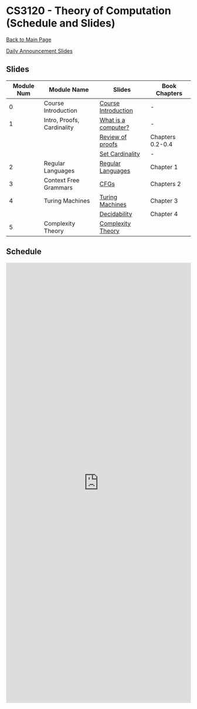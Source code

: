 CS3120 - Theory of Computation (Schedule and Slides)
===============================

[Back to Main Page](../readme.html)

[Daily Announcement Slides](./00-DailyAnnouncements.pptx)

<a name="slides"></a>Slides
--------------------------------------- 

|Module Num|Module Name|Slides|Book Chapters|
|-|---|---|---|
|0|Course Introduction|[Course Introduction](./00-CourseIntroduction_summer.pptx)|-|
|1|Intro, Proofs, Cardinality|[What is a computer?](./01-WhatIsAComputer.pptx)|-|
|||[Review of proofs](./01-ReviewOfProofs.pptx)|Chapters 0.2-0.4|
|||[Set Cardinality](./01-Cardinality.pptx)|-|
|2|Regular Languages|[Regular Languages](./02-RegularLanguages.pptx)|Chapter 1|
|3|Context Free Grammars|[CFGs](./03-ContextFreeLanguages.pptx)|Chapters 2|
|4|Turing Machines|[Turing Machines](./04-TuringMachines.pptx)|Chapter 3|
|||[Decidability](./04-DecidableLanguages.pptx) |Chapter 4|
|5|Complexity Theory|[Complexity Theory](./05-ComplexityTheory.pptx)||


<a name="schedule"></a>Schedule
--------------------------------------- 

 
<iframe width="100%" height="1200px" frameborder="0" src="https://docs.google.com/spreadsheets/d/e/2PACX-1vROWn3lLlYn3ic7Y7WGE4JjRRZEZ3szketLjs1l9NPpqttLwBpY7V2NPT-zsCrgvxxvHuHDptLHJ-a6/pubhtml?gid=0&amp;single=true&amp;widget=true&amp;headers=false"></iframe>
 
